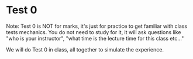 # Test 0

Note: Test 0 is NOT for marks, it's just for practice to get familiar with class tests mechanics.
You do not need to study for it, it will ask questions like "who is your instructor", "what time is the lecture time for this class etc..."

We will do Test 0 in class, all together to simulate the experience.